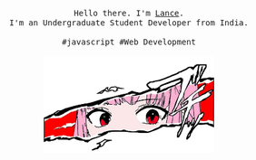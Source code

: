 <p align="center">
  <br>
  <br>
  <br>
  <samp>Hello there. I'm <a href="https://github.com/Crimson-Blade">Lance</a>.<br> I'm an Undergraduate Student Developer from India.<br><br>#javascript #Web Development</samp>
  <br>
  <br>
  <img src="https://github.com/Crimson-Blade/Crimson-Blade/blob/master/picture.png" width="300" />
</p>
